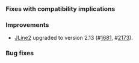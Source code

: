   [JLine2]: https://github.com/jline/jline2
  [1681]: https://github.com/sbt/sbt/issues/1681
  [2173]: https://github.com/sbt/sbt/pull/2173

### Fixes with compatibility implications

### Improvements

- [JLine2][] upgraded to version 2.13 (#[1681][1681], #[2173][2173]).

### Bug fixes

